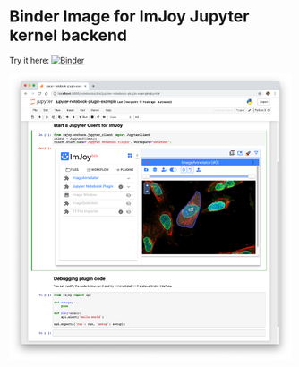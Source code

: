 # Binder Image for ImJoy Jupyter kernel backend

Try it here: [![Binder](https://mybinder.org/badge_logo.svg)](https://mybinder.org/v2/gh/oeway/imjoy-binder-image/master/)

![](screenshot-imjoy-notebook.png)